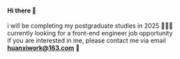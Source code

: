 #### Hi there 👋
i will be completing my postgraduate studies in 2025 👩🏻‍🎓 <br/> 
currently looking for a front-end engineer job opportunity <br/>
if you are interested in me, please contact me via email **huanxiwork@163.com** 🫡
